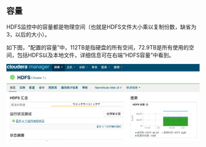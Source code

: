 ## 容量

HDFS监控中的容量都是物理空间（也就是HDFS文件大小乘以复制份数，缺省为3，以后的大小）。

如下图，“配置的容量”中，112TB是指硬盘的所有空间，72.9TB是所有使用的空间，包括HDFS以及本地文件，详细信息可在右端“HDFS容量”中看到。

![](image/monitor/hdfs/hdfs_capacity.png)